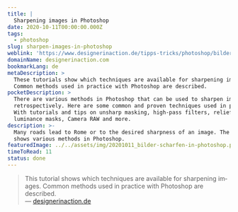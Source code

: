 ```yaml
---
title: |
  Sharpening images in Photoshop
date: 2020-10-11T00:00:00.000Z
tags:
  - photoshop
slug: sharpen-images-in-photoshop
weblink: 'https://www.designerinaction.de/tipps-tricks/photoshop/bilder-schaerfen/'
domainName: designerinaction.com
bookmarkLang: de
metaDescription: >
  These tutorials show which techniques are available for sharpening images.
  Common methods used in practice with Photoshop are described.
pocketDescription: >
  There are various methods in Photoshop that can be used to sharpen images
  retrospectively. Here are some common and proven techniques used in practice.
  With tutorials and tips on unsharp masking, high-pass filters, relief filters,
  luminance masks, Camera RAW and more.
description: >-
  Many roads lead to Rome or to the desired sharpness of an image. The article
  shows various methods in Photoshop.
featuredImage: ../../assets/img/20201011_bilder-scharfen-in-photoshop.png
timeToRead: 11
status: done
---
```

<blockquote lang="en">This tutorial shows which techniques are available for sharpening images. Common methods used in practice with Photoshop are described.
<footer>— <a href="https://www.designerinaction.de/tipps-tricks/photoshop/bilder-schaerfen/">designerinaction.de</a></footer></blockquote>
